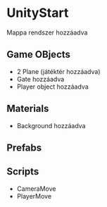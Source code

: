 # UnityStart

Mappa rendszer hozzáadva

## Game OBjects
- 2 Plane (játéktér hozzáadva)
- Gate hozzáadva
- Player object hozzáadva

## Materials
- Background hozzáadva

## Prefabs

## Scripts
- CameraMove
- PlayerMove
